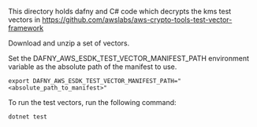 This directory holds dafny and C# code which decrypts the kms test vectors in https://github.com/awslabs/aws-crypto-tools-test-vector-framework

Download and unzip a set of vectors.

Set the DAFNY_AWS_ESDK_TEST_VECTOR_MANIFEST_PATH environment variable as the absolute path of the manifest to use.

```
export DAFNY_AWS_ESDK_TEST_VECTOR_MANIFEST_PATH="<absolute_path_to_manifest>"
```

To run the test vectors, run the following command:

```
dotnet test
```
